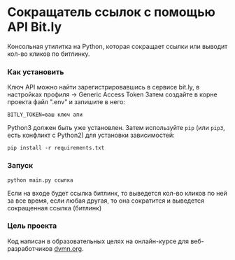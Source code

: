 # Сокращатель ссылок с помощью API Bit.ly

Консольная утилитка на Python, которая сокращает ссылки или выводит кол-во кликов по битлинку.

### Как установить

Ключ API можно найти зарегистрировавшись в сервисе bit.ly, в настройках профиля -> Generic Access Token
Затем создайте в корне проекта файл ".env" и запишите в него:

```
BITLY_TOKEN=ваш ключ апи
```

Python3 должен быть уже установлен. Затем используйте `pip` (или `pip3`, есть конфликт с Python2) для установки зависимостей:

```
pip install -r requirements.txt
```

### Запуск

```
python main.py ссылка
```

Если на входе будет ссылка битлинк, то выведется кол-во кликов по ней за все время, если любая другая, то она сократится и выведется сокращенная ссылка (битлинк)

### Цель проекта

Код написан в образовательных целях на онлайн-курсе для веб-разработчиков [dvmn.org](https://dvmn.org/).